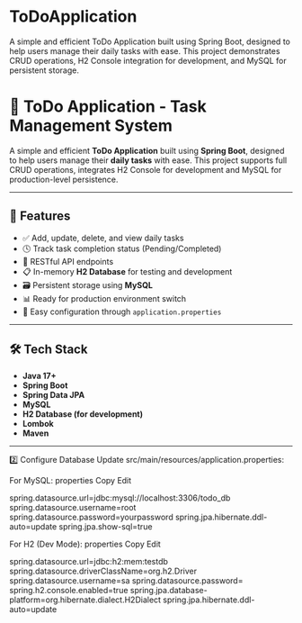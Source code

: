 # ToDoApplication
A simple and efficient ToDo Application built using Spring Boot, designed to help users manage their daily tasks with ease. This project demonstrates CRUD operations, H2 Console integration for development, and MySQL for persistent storage.

# 📝 ToDo Application - Task Management System

A simple and efficient **ToDo Application** built using **Spring Boot**, designed to help users manage their **daily tasks** with ease. This project supports full CRUD operations, integrates H2 Console for development and MySQL for production-level persistence.

---

## 🚀 Features

- ✅ Add, update, delete, and view daily tasks
- 🕓 Track task completion status (Pending/Completed)
- 🧠 RESTful API endpoints
- 📋 In-memory **H2 Database** for testing and development
- 🗃️ Persistent storage using **MySQL**
- 📊 Ready for production environment switch
- 🔐 Easy configuration through `application.properties`

---

## 🛠️ Tech Stack

- **Java 17+**
- **Spring Boot**
- **Spring Data JPA**
- **MySQL**
- **H2 Database (for development)**
- **Lombok**
- **Maven**

---

2️⃣ Configure Database
Update src/main/resources/application.properties:

For MySQL:
properties
Copy
Edit

spring.datasource.url=jdbc:mysql://localhost:3306/todo_db
spring.datasource.username=root
spring.datasource.password=yourpassword
spring.jpa.hibernate.ddl-auto=update
spring.jpa.show-sql=true

For H2 (Dev Mode):
properties
Copy
Edit

spring.datasource.url=jdbc:h2:mem:testdb
spring.datasource.driverClassName=org.h2.Driver
spring.datasource.username=sa
spring.datasource.password=
spring.h2.console.enabled=true
spring.jpa.database-platform=org.hibernate.dialect.H2Dialect
spring.jpa.hibernate.ddl-auto=update
